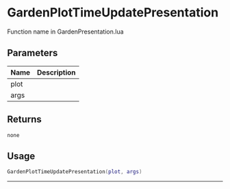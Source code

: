 # GardenPlotTimeUpdatePresentation

Function name in GardenPresentation.lua

## Parameters

| Name | Description |
| ---- | ----------- |
| plot |             |
| args |             |

## Returns

`none`

## Usage

```lua
GardenPlotTimeUpdatePresentation(plot, args)
```

---
